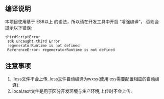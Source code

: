 ##  编译说明
本项目使用基于 ES6以上 的语法，所以请在开发工具中开启 “增强编译”， 否则会提示以下错误:
```
thirdScriptError 
 sdk uncaught third Error 
 regeneratorRuntime is not defined 
 ReferenceError: regeneratorRuntime is not defined
```
##  注意事项
1. .less文件不会上传,.less文件自动编译为wxss(使用less需要配置相应的自动编译).
2. local.text文件是用于区分开发环境与生产环境,上传时不会上传.

